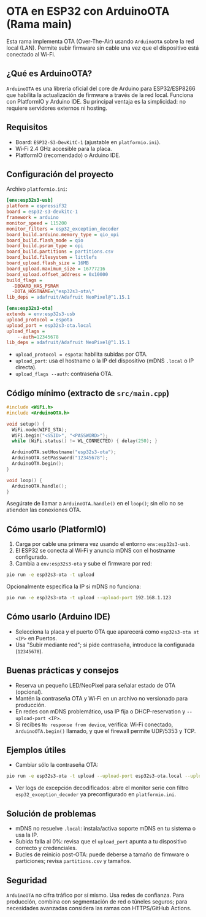 # OTA en ESP32 con ArduinoOTA (Rama main)

Esta rama implementa OTA (Over-The-Air) usando `ArduinoOTA` sobre la red local (LAN). Permite subir firmware sin cable una vez que el dispositivo está conectado al Wi‑Fi.

## ¿Qué es ArduinoOTA?
`ArduinoOTA` es una librería oficial del core de Arduino para ESP32/ESP8266 que habilita la actualización de firmware a través de la red local. Funciona con PlatformIO y Arduino IDE. Su principal ventaja es la simplicidad: no requiere servidores externos ni hosting.

## Requisitos
- Board: `ESP32-S3-DevKitC-1` (ajustable en `platformio.ini`).
- Wi‑Fi 2.4 GHz accesible para la placa.
- PlatformIO (recomendado) o Arduino IDE.

## Configuración del proyecto
Archivo `platformio.ini`:

```ini
[env:esp32s3-usb]
platform = espressif32
board = esp32-s3-devkitc-1
framework = arduino
monitor_speed = 115200
monitor_filters = esp32_exception_decoder
board_build.arduino.memory_type = qio_opi
board_build.flash_mode = qio
board_build.psram_type = opi
board_build.partitions = partitions.csv
board_build.filesystem = littlefs
board_upload.flash_size = 16MB
board_upload.maximum_size = 16777216
board_upload.offset_address = 0x10000
build_flags =
  -DBOARD_HAS_PSRAM
  -DOTA_HOSTNAME=\"esp32s3-ota\"
lib_deps = adafruit/Adafruit NeoPixel@^1.15.1

[env:esp32s3-ota]
extends = env:esp32s3-usb
upload_protocol = espota
upload_port = esp32s3-ota.local
upload_flags = 
    --auth=12345678
lib_deps = adafruit/Adafruit NeoPixel@^1.15.1
```

- `upload_protocol = espota`: habilita subidas por OTA.
- `upload_port`: usa el hostname o la IP del dispositivo (mDNS `.local` o IP directa).
- `upload_flags --auth`: contraseña OTA.

## Código mínimo (extracto de `src/main.cpp`)

```cpp
#include <WiFi.h>
#include <ArduinoOTA.h>

void setup() {
  WiFi.mode(WIFI_STA);
  WiFi.begin("<SSID>", "<PASSWORD>");
  while (WiFi.status() != WL_CONNECTED) { delay(250); }

  ArduinoOTA.setHostname("esp32s3-ota");
  ArduinoOTA.setPassword("12345678");
  ArduinoOTA.begin();
}

void loop() {
  ArduinoOTA.handle();
}
```

Asegúrate de llamar a `ArduinoOTA.handle()` en el `loop()`; sin ello no se atienden las conexiones OTA.

## Cómo usarlo (PlatformIO)
1. Carga por cable una primera vez usando el entorno `env:esp32s3-usb`.
2. El ESP32 se conecta al Wi‑Fi y anuncia mDNS con el hostname configurado.
3. Cambia a `env:esp32s3-ota` y sube el firmware por red:

```bash
pio run -e esp32s3-ota -t upload
```

Opcionalmente especifica la IP si mDNS no funciona:

```bash
pio run -e esp32s3-ota -t upload --upload-port 192.168.1.123
```

## Cómo usarlo (Arduino IDE)
- Selecciona la placa y el puerto OTA que aparecerá como `esp32s3-ota at <IP>` en Puertos.
- Usa "Subir mediante red"; si pide contraseña, introduce la configurada (`12345678`).

## Buenas prácticas y consejos
- Reserva un pequeño LED/NeoPixel para señalar estado de OTA (opcional).
- Mantén la contraseña OTA y Wi‑Fi en un archivo no versionado para producción.
- En redes con mDNS problemático, usa IP fija o DHCP-reservation y `--upload-port <IP>`.
- Si recibes `No response from device`, verifica: Wi‑Fi conectado, `ArduinoOTA.begin()` llamado, y que el firewall permite UDP/5353 y TCP.

## Ejemplos útiles
- Cambiar sólo la contraseña OTA:

```bash
pio run -e esp32s3-ota -t upload --upload-port esp32s3-ota.local --upload-flag "--auth=MiPass"
```

- Ver logs de excepción decodificados: abre el monitor serie con filtro `esp32_exception_decoder` ya preconfigurado en `platformio.ini`.

## Solución de problemas
- mDNS no resuelve `.local`: instala/activa soporte mDNS en tu sistema o usa la IP.
- Subida falla al 0%: revisa que el `upload_port` apunta a tu dispositivo correcto y credenciales.
- Bucles de reinicio post-OTA: puede deberse a tamaño de firmware o particiones; revisa `partitions.csv` y tamaños.

## Seguridad
`ArduinoOTA` no cifra tráfico por sí mismo. Usa redes de confianza. Para producción, combina con segmentación de red o túneles seguros; para necesidades avanzadas considera las ramas con HTTPS/GitHub Actions.
